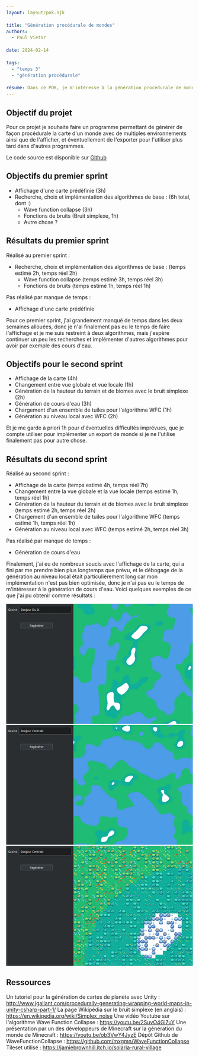 ```yaml
---
layout: layout/pok.njk

title: "Génération procédurale de mondes"
authors:
  - Paul Vietor

date: 2024-02-14

tags: 
  - "temps 3"
  - "génération procédurale"

résumé: Dans ce POK, je m'intéresse à la génération procédurale de mondes.
---
```


## Objectif du projet

Pour ce projet je souhaite faire un programme permettant de générer de façon procédurale la carte d'un monde avec de multiples environnements ainsi que de l'afficher, et éventuellement de l'exporter pour l'utiliser plus tard dans d'autres programmes.

Le code source est disponible sur [Github](https://github.com/lauravietor/WorldGen)

## Objectifs du premier sprint

- Affichage d'une carte prédéfinie (3h)
- Recherche, choix et implémentation des algorithmes de base : (6h total, dont :)
  - Wave function collapse (3h)
  - Fonctions de bruits (Bruit simplexe, 1h)
  - Autre chose ?

## Résultats du premier sprint

Réalisé au premier sprint :
- Recherche, choix et implémentation des algorithmes de base : (temps estimé 2h, temps réel 2h)
  - Wave function collapse (temps estimé 3h, temps réel 3h)
  - Fonctions de bruits (temps estimé 1h, temps réel 1h)
  
Pas réalisé par manque de temps :
- Affichage d'une carte prédéfinie

Pour ce premier sprint, j'ai grandement manqué de temps dans les deux semaines allouées, donc je n'ai finalement pas eu le temps de faire l'affichage et je me suis restreint à deux algorithmes, mais j'espère continuer un peu les recherches et implémenter d'autres algorithmes pour avoir par exemple des cours d'eau.

## Objectifs pour le second sprint

- Affichage de la carte (4h)
- Changement entre vue globale et vue locale (1h)
- Génération de la hauteur du terrain et de biomes avec le bruit simplexe (2h)
- Génération de cours d'eau (3h)
- Chargement d'un ensemble de tuiles pour l'algorithme WFC (1h)
- Génération au niveau local avec WFC (2h)

Et je me garde à priori 1h pour d'éventuelles difficultés imprévues, que je compte utiliser pour implémenter un export de monde si je ne l'utilise finalement pas pour autre chose.

## Résultats du second sprint

Réalisé au second sprint :
- Affichage de la carte (temps estimé 4h, temps réel 7h)
- Changement entre la vue globale et la vue locale (temps estimé 1h, temps réel 1h)
- Génération de la hauteur du terrain et de biomes avec le bruit simplexe (temps estimé 2h, temps réel 2h)
- Chargement d'un ensemble de tuiles pour l'algorithme WFC (temps estimé 1h, temps réel 1h)
- Génération au niveau local avec WFC (temps estimé 2h, temps réel 3h)

Pas réalisé par manque de temps :
- Génération de cours d'eau

Finalement, j'ai eu de nombreux soucis avec l'affichage de la carte, qui a fini par me prendre bien plus longtemps que prévu, et le débogage de la génération au niveau local était particulièrement long car mon implémentation n'est pas bien optimisée, donc je n'ai pas eu le temps de m'intéresser à la génération de cours d'eau. Voici quelques exemples de ce que j'ai pu obtenir comme résultats :

![](bonjourdoit.webp)
![](bonjourcentrale.webp)
![](bonjourcentrale_zoom.webp)

## Ressources

Un tutoriel pour la génération de cartes de planète avec Unity : http://www.jgallant.com/procedurally-generating-wrapping-world-maps-in-unity-csharp-part-1/
La page Wikipédia sur le bruit simplexe (en anglais) : https://en.wikipedia.org/wiki/Simplex_noise
Une vidéo Youtube sur l'algorithme Wave Function Collapse : https://youtu.be/2SuvO4Gi7uY
Une présentation par un des développeurs de Minecraft sur la génération du monde de Minecraft : https://youtu.be/ob3VwY4JyzE
Dépôt Github de WaveFunctionCollapse : https://github.com/mxgmn/WaveFunctionCollapse
Tileset utilisé : https://jamiebrownhill.itch.io/solaria-rural-village

